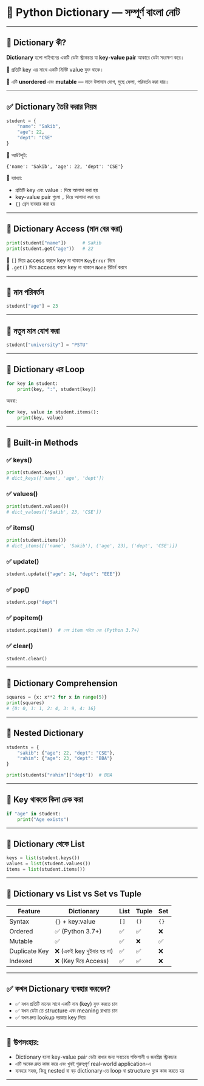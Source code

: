 
# 📘 Python Dictionary — সম্পূর্ণ বাংলা নোট

---

## 🔹 Dictionary কী?

**Dictionary** হলো পাইথনের একটি ডেটা স্ট্রাকচার যা **key-value pair** আকারে ডেটা সংরক্ষণ করে।

🔑 প্রতিটি key এর সাথে একটি নির্দিষ্ট value যুক্ত থাকে।

📌 এটি **unordered** এবং **mutable** — মানে উপাদান যোগ, মুছে ফেলা, পরিবর্তন করা যায়।

---

## ✅ Dictionary তৈরি করার নিয়ম

```python
student = {
    "name": "Sakib",
    "age": 22,
    "dept": "CSE"
}
```

🎯 আউটপুট:
```
{'name': 'Sakib', 'age': 22, 'dept': 'CSE'}
```

📘 ব্যাখ্যা:
- প্রতিটি key এবং value `:` দিয়ে আলাদা করা হয়
- key-value pair গুলো `,` দিয়ে আলাদা করা হয়
- `{}` ব্রেস ব্যবহার করা হয়

---

## 🔹 Dictionary Access (মান বের করা)

```python
print(student["name"])      # Sakib
print(student.get("age"))   # 22
```

📌 `[]` দিয়ে access করলে key না থাকলে `KeyError` দিবে  
📌 `.get()` দিয়ে access করলে key না থাকলে `None` রিটার্ন করবে

---

## 🔹 মান পরিবর্তন

```python
student["age"] = 23
```

---

## 🔹 নতুন মান যোগ করা

```python
student["university"] = "PSTU"
```

---

## 🔹 Dictionary এর Loop

```python
for key in student:
    print(key, ":", student[key])
```

অথবা:

```python
for key, value in student.items():
    print(key, value)
```

---

## 🔹 Built-in Methods

### ✅ keys()
```python
print(student.keys())
# dict_keys(['name', 'age', 'dept'])
```

### ✅ values()
```python
print(student.values())
# dict_values(['Sakib', 23, 'CSE'])
```

### ✅ items()
```python
print(student.items())
# dict_items([('name', 'Sakib'), ('age', 23), ('dept', 'CSE')])
```

### ✅ update()
```python
student.update({"age": 24, "dept": "EEE"})
```

### ✅ pop()
```python
student.pop("dept")
```

### ✅ popitem()
```python
student.popitem()  # শেষ item সরিয়ে দেয় (Python 3.7+)
```

### ✅ clear()
```python
student.clear()
```

---

## 🔹 Dictionary Comprehension

```python
squares = {x: x**2 for x in range(5)}
print(squares)
# {0: 0, 1: 1, 2: 4, 3: 9, 4: 16}
```

---

## 🔹 Nested Dictionary

```python
students = {
    "sakib": {"age": 22, "dept": "CSE"},
    "rahim": {"age": 23, "dept": "BBA"}
}

print(students["rahim"]["dept"])  # BBA
```

---

## 🔹 Key থাকতে কিনা চেক করা

```python
if "age" in student:
    print("Age exists")
```

---

## 🔹 Dictionary থেকে List

```python
keys = list(student.keys())
values = list(student.values())
items = list(student.items())
```

---

## 📌 Dictionary vs List vs Set vs Tuple

| Feature       | Dictionary            | List              | Tuple            | Set             |
|---------------|------------------------|-------------------|------------------|-----------------|
| Syntax        | `{}` + key:value       | `[]`              | `()`             | `{}`            |
| Ordered       | ✅ (Python 3.7+)        | ✅                | ✅                | ❌              |
| Mutable       | ✅                      | ✅                | ❌               | ✅              |
| Duplicate Key | ❌ (একই key দুইবার হয় না) | ✅                | ✅                | ❌              |
| Indexed       | ❌ (Key দিয়ে Access)     | ✅                | ✅                | ❌              |

---

## ✅ কখন Dictionary ব্যবহার করবেন?

- ✅ যখন প্রতিটি মানের সাথে একটি নাম (key) যুক্ত করতে চান
- ✅ যখন ডেটা তে structure এবং meaning রাখতে চান
- ✅ যখন দ্রুত lookup দরকার key দিয়ে

---

## 📝 উপসংহার:

- Dictionary হলো key-value pair ডেটা রাখার জন্য সবচেয়ে শক্তিশালী ও জনপ্রিয় স্ট্রাকচার
- এটি অনেক দ্রুত কাজ করে এবং খুবই গুরুত্বপূর্ণ real-world application-এ
- ব্যবহার সহজ, কিন্তু nested বা বড় dictionary-তে loop বা structure বুঝে কাজ করতে হয়

---


